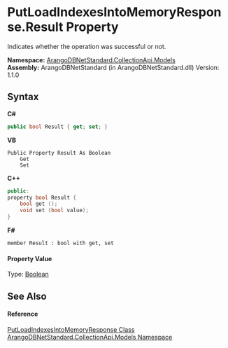 # PutLoadIndexesIntoMemoryResponse.Result Property 
 

Indicates whether the operation was successful or not.

**Namespace:**&nbsp;<a href="eddef630-2e74-9b99-ee5b-91305adea48b">ArangoDBNetStandard.CollectionApi.Models</a><br />**Assembly:**&nbsp;ArangoDBNetStandard (in ArangoDBNetStandard.dll) Version: 1.1.0

## Syntax

**C#**<br />
``` C#
public bool Result { get; set; }
```

**VB**<br />
``` VB
Public Property Result As Boolean
	Get
	Set
```

**C++**<br />
``` C++
public:
property bool Result {
	bool get ();
	void set (bool value);
}
```

**F#**<br />
``` F#
member Result : bool with get, set

```


#### Property Value
Type: <a href="https://docs.microsoft.com/dotnet/api/system.boolean" target="_blank" rel="noopener noreferrer">Boolean</a>

## See Also


#### Reference
<a href="65f0caaa-6449-653f-317a-05cb691b7b2e">PutLoadIndexesIntoMemoryResponse Class</a><br /><a href="eddef630-2e74-9b99-ee5b-91305adea48b">ArangoDBNetStandard.CollectionApi.Models Namespace</a><br />